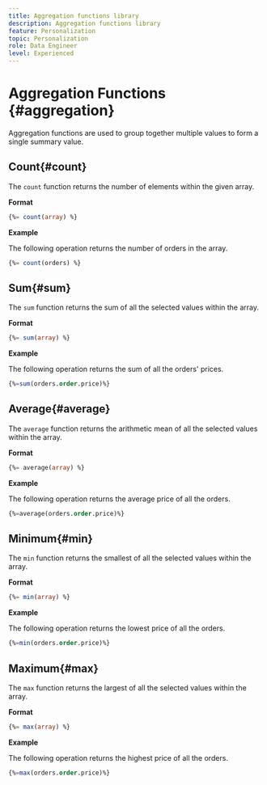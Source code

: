 ```yaml
---
title: Aggregation functions library
description: Aggregation functions library
feature: Personalization
topic: Personalization
role: Data Engineer
level: Experienced
---
```

# Aggregation Functions {#aggregation}

Aggregation functions are used to group together multiple values to form a single summary value.

## Count{#count}

The `count` function returns the number of elements within the given array.

**Format**

```sql
{%= count(array) %}
```

**Example**

The following operation returns the number of orders in the array.

```sql
{%= count(orders) %}
```

## Sum{#sum}

The `sum` function returns the sum of all the selected values within the array.

**Format**

```sql
{%= sum(array) %}
```

**Example**

The following operation returns the sum of all the orders' prices.

```sql
{%=sum(orders.order.price)%}
```

## Average{#average}

The `average` function returns the arithmetic mean of all the selected values within the array.

**Format**

```sql
{%= average(array) %}
```

**Example**

The following operation returns the average price of all the orders.

```sql
{%=average(orders.order.price)%}
```

## Minimum{#min}

The `min` function returns the smallest of all the selected values within the array.

**Format**

```sql
{%= min(array) %}
```

**Example**

The following operation returns the lowest price of all the orders.

```sql
{%=min(orders.order.price)%}
```

## Maximum{#max}

The `max` function returns the largest of all the selected values within the array.

**Format**

```sql
{%= max(array) %}
```

**Example**

The following operation returns the highest price of all the orders.

```sql
{%=max(orders.order.price)%}
```
